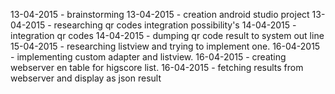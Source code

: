 13-04-2015 - brainstorming
13-04-2015 - creation android studio project
13-04-2015 - researching qr codes integration possibility's 
14-04-2015 - integration qr codes
14-04-2015 - dumping qr code result to system out line
15-04-2015 - researching listview and trying to implement one.
16-04-2015 - implementing custom adapter and listview.
16-04-2015 - creating webserver en table for higscore list.
16-04-2015 - fetching results from webserver and display as json result